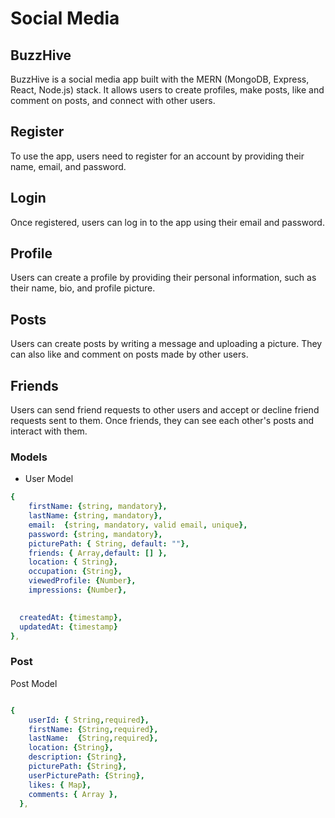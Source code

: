 # Social Media 
## BuzzHive
BuzzHive is a social media app built with the MERN (MongoDB, Express, React, Node.js) stack. 
It allows users to create profiles, make posts, like and comment on posts, and connect with other users.

## Register
To use the app, users need to register for an account by providing their name, email, and password.

## Login
Once registered, users can log in to the app using their email and password.

## Profile
Users can create a profile by providing their personal information, such as their name, bio, and profile picture.

## Posts
Users can create posts by writing a message and uploading a picture. They can also like and comment on posts made by other users.

## Friends
Users can send friend requests to other users and accept or decline friend requests sent to them. Once friends, they can see each other's posts and interact with them.

### Models
- User Model
```yaml
{
    firstName: {string, mandatory},
    lastName: {string, mandatory},
    email:  {string, mandatory, valid email, unique},
    password: {string, mandatory},
    picturePath: { String, default: ""},
    friends: { Array,default: [] },
    location: { String},
    occupation: {String},
    viewedProfile: {Number},
    impressions: {Number},
  

  createdAt: {timestamp},
  updatedAt: {timestamp}
},
```
### Post 
Post Model
```yaml

{
    userId: { String,required},
    firstName: {String,required},
    lastName:  {String,required},
    location: {String},
    description: {String},
    picturePath: {String},
    userPicturePath: {String},
    likes: { Map},
    comments: { Array },
  },
```
